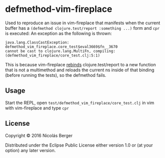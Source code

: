 # defmethod-vim-fireplace

Used to reproduce an issue in vim-fireplace that manifests when the current
buffer has a `(defmethod clojure.test/report :something ...)` form and `cpr`
is executed: An exception as the following is thrown:

```
java.lang.ClassCastException: defmethod_vim_fireplace.core_test$eval3669$fn__3670
cannot be cast to clojure.lang.MultiFn, compiling:(defmethod_vim_fireplace/core_test.clj:5:1)
```

This is because vim-fireplace [rebinds](https://github.com/tpope/vim-fireplace/blob/233f023cdde372e1124b77940a30cb0eb6d06a13/plugin/fireplace.vim#L1653-L1670)
clojure.test/report to a new function that is not a multimethod and reloads the
current ns inside of that binding (before running the tests), so the defmethod
fails.


## Usage

Start the REPL, open `test/defmethod_vim_fireplace/core_test.clj` in vim with
vim-fireplace and type `cpr`

## License

Copyright © 2016 Nicolás Berger

Distributed under the Eclipse Public License either version 1.0 or (at
your option) any later version.
